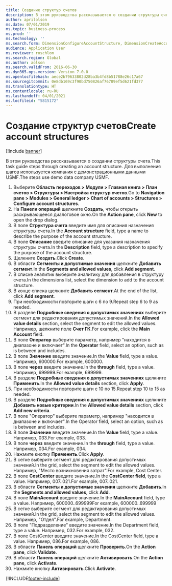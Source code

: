 ```yaml
---
title: Создание структур счетов
description: В этом руководства рассказывается о создании структуры счета.
author: aprilolson
ms.date: 07/01/2019
ms.topic: business-process
ms.prod: ''
ms.technology: ''
ms.search.form: DimensionConfigureAccountStructure, DimensionCreateAccountStructure, DimensionHierarchyAddLevel, DimensionHierarchyConstraintActivate
audience: Application User
ms.reviewer: roschlom
ms.search.region: Global
ms.author: aolson
ms.search.validFrom: 2016-06-30
ms.dyn365.ops.version: Version 7.0.0
ms.openlocfilehash: aece2b79633802d28ba3b4fd8b51788e26c17a67
ms.sourcegitcommit: 0e8db169c3f90bd750826af76709ef5d621fd377
ms.translationtype: HT
ms.contentlocale: ru-RU
ms.lasthandoff: 04/01/2021
ms.locfileid: "5815172"
---
```

# <a name="create-account-structures"></a><span data-ttu-id="b9653-103">Создание структур счетов</span><span class="sxs-lookup"><span data-stu-id="b9653-103">Create account structures</span></span>

[!include [banner](../../includes/banner.md)]

<span data-ttu-id="b9653-104">В этом руководства рассказывается о создании структуры счета.</span><span class="sxs-lookup"><span data-stu-id="b9653-104">This task guide steps through creating an account structure.</span></span> <span data-ttu-id="b9653-105">Для выполнения шагов используется компания с демонстрационными данными USMF.</span><span class="sxs-lookup"><span data-stu-id="b9653-105">The steps use demo data company USMF.</span></span>

1. <span data-ttu-id="b9653-106">Выберите **Область переходов > Модули > Главная книга > План счетов > Структуры > Настройка структур счетов**.</span><span class="sxs-lookup"><span data-stu-id="b9653-106">Go to **Navigation pane > Modules > General ledger > Chart of accounts > Structures > Configure account structures**.</span></span>
2. <span data-ttu-id="b9653-107">На **Панели операций** щелкните **Создать**, чтобы открыть раскрывающееся диалоговое окно.</span><span class="sxs-lookup"><span data-stu-id="b9653-107">On the **Action pane**, click **New** to open the drop dialog.</span></span>
3. <span data-ttu-id="b9653-108">В поле **Структура счета** введите имя для описания назначения структуры счета.</span><span class="sxs-lookup"><span data-stu-id="b9653-108">In the **Account structure** field, type a name to describe the purpose of the account structure.</span></span>
4. <span data-ttu-id="b9653-109">В поле **Описание** введите описание для указания назначения структуры счета.</span><span class="sxs-lookup"><span data-stu-id="b9653-109">In the **Description** field, type a description to specify the purpose of the account structure.</span></span>
5. <span data-ttu-id="b9653-110">Щелкните **Создать**.</span><span class="sxs-lookup"><span data-stu-id="b9653-110">Click **Create**.</span></span>
6. <span data-ttu-id="b9653-111">В области **Сегменты и допустимые значения** щелкните **Добавить сегмент**.</span><span class="sxs-lookup"><span data-stu-id="b9653-111">In the **Segments and allowed values**, click **Add segment**.</span></span>
7. <span data-ttu-id="b9653-112">В списке аналитик выберите аналитику для добавления в структуру счета.</span><span class="sxs-lookup"><span data-stu-id="b9653-112">In the dimensions list, select the dimension to add to the account structure.</span></span>
8. <span data-ttu-id="b9653-113">В конце списка щелкните **Добавить сегмент**.</span><span class="sxs-lookup"><span data-stu-id="b9653-113">At the end of the list, click **Add segment**.</span></span>
9. <span data-ttu-id="b9653-114">При необходимости повторите шаги с 6 по 9.</span><span class="sxs-lookup"><span data-stu-id="b9653-114">Repeat step 6 to 9 as needed.</span></span>
10. <span data-ttu-id="b9653-115">В разделе **Подробные сведения о допустимых значениях** выберите сегмент для редактирования допустимых значений.</span><span class="sxs-lookup"><span data-stu-id="b9653-115">In the **Allowed value details** section, select the segment to edit the allowed values.</span></span>
    <span data-ttu-id="b9653-116">Например, щелкните поле **Счет ГК**.</span><span class="sxs-lookup"><span data-stu-id="b9653-116">For example, click the **Main Account** field.</span></span>  
11. <span data-ttu-id="b9653-117">В поле **Оператор** выберите параметр, например "находится в диапазоне и включает".</span><span class="sxs-lookup"><span data-stu-id="b9653-117">In the **Operator** field, select an option, such as is between and includes.</span></span>
12. <span data-ttu-id="b9653-118">В поле **Значение** введите значение.</span><span class="sxs-lookup"><span data-stu-id="b9653-118">In the **Value** field, type a value.</span></span> <span data-ttu-id="b9653-119">Например, 600000.</span><span class="sxs-lookup"><span data-stu-id="b9653-119">For example, 600000.</span></span>  
13. <span data-ttu-id="b9653-120">В поле **через** введите значение.</span><span class="sxs-lookup"><span data-stu-id="b9653-120">In the **through** field, type a value.</span></span> <span data-ttu-id="b9653-121">Например, 699999.</span><span class="sxs-lookup"><span data-stu-id="b9653-121">For example, 699999.</span></span>  
14. <span data-ttu-id="b9653-122">В разделе **Подробные сведения о допустимых значениях** щелкните **Применить**.</span><span class="sxs-lookup"><span data-stu-id="b9653-122">In the **Allowed value details** section, click **Apply**.</span></span>
15. <span data-ttu-id="b9653-123">При необходимости повторите шаги с 10 по 15.</span><span class="sxs-lookup"><span data-stu-id="b9653-123">Repeat step 10 to 15 as needed.</span></span>  
16. <span data-ttu-id="b9653-124">В разделе **Подробные сведения о допустимых значениях** щелкните **Добавить новые критерии**.</span><span class="sxs-lookup"><span data-stu-id="b9653-124">In the **Allowed value details** section, click **Add new criteria**.</span></span>
17. <span data-ttu-id="b9653-125">В поле "Оператор" выберите параметр, например "находится в диапазоне и включает".</span><span class="sxs-lookup"><span data-stu-id="b9653-125">In the Operator field, select an option, such as is between and includes.</span></span>
18. <span data-ttu-id="b9653-126">В поле **Значение** введите значение.</span><span class="sxs-lookup"><span data-stu-id="b9653-126">In the **Value** field, type a value.</span></span> <span data-ttu-id="b9653-127">Например, 033.</span><span class="sxs-lookup"><span data-stu-id="b9653-127">For example, 033.</span></span>  
19. <span data-ttu-id="b9653-128">В поле **через** введите значение.</span><span class="sxs-lookup"><span data-stu-id="b9653-128">In the **through** field, type a value.</span></span> <span data-ttu-id="b9653-129">Например, 034.</span><span class="sxs-lookup"><span data-stu-id="b9653-129">For example, 034.</span></span>  
20. <span data-ttu-id="b9653-130">Нажмите кнопку **Применить**.</span><span class="sxs-lookup"><span data-stu-id="b9653-130">Click **Apply**.</span></span>
21. <span data-ttu-id="b9653-131">В сетке выберите сегмент для редактирования допустимых значений.</span><span class="sxs-lookup"><span data-stu-id="b9653-131">In the grid, select the segment to edit the allowed values.</span></span> <span data-ttu-id="b9653-132">Например, "Место возникновения затрат".</span><span class="sxs-lookup"><span data-stu-id="b9653-132">For example, Cost Center.</span></span>  
22. <span data-ttu-id="b9653-133">В поле **CostCenter** введите значение.</span><span class="sxs-lookup"><span data-stu-id="b9653-133">In the **CostCenter field**, type a value.</span></span> <span data-ttu-id="b9653-134">Например, 007..021.</span><span class="sxs-lookup"><span data-stu-id="b9653-134">For example, 007..021.</span></span>  
23. <span data-ttu-id="b9653-135">В области **Сегменты и допустимые значения** щелкните **Добавить**.</span><span class="sxs-lookup"><span data-stu-id="b9653-135">In the **Segments and allowed values**, click **Add**.</span></span>
24. <span data-ttu-id="b9653-136">В поле **MainAccount** введите значение.</span><span class="sxs-lookup"><span data-stu-id="b9653-136">In the **MainAccount** field, type a value.</span></span> <span data-ttu-id="b9653-137">Например, 600000..699999</span><span class="sxs-lookup"><span data-stu-id="b9653-137">For example, 600000..699999</span></span>  
25. <span data-ttu-id="b9653-138">В сетке выберите сегмент для редактирования допустимых значений.</span><span class="sxs-lookup"><span data-stu-id="b9653-138">In the grid, select the segment to edit the allowed values.</span></span> <span data-ttu-id="b9653-139">Например, "Отдел".</span><span class="sxs-lookup"><span data-stu-id="b9653-139">For example, Department.</span></span>  
26. <span data-ttu-id="b9653-140">В поле "Подразделение" введите значение.</span><span class="sxs-lookup"><span data-stu-id="b9653-140">In the Department field, type a value.</span></span> <span data-ttu-id="b9653-141">Например, 032.</span><span class="sxs-lookup"><span data-stu-id="b9653-141">For example, 032.</span></span>  
27. <span data-ttu-id="b9653-142">В поле CostCenter введите значение.</span><span class="sxs-lookup"><span data-stu-id="b9653-142">In the CostCenter field, type a value.</span></span> <span data-ttu-id="b9653-143">Например, 086.</span><span class="sxs-lookup"><span data-stu-id="b9653-143">For example, 086.</span></span>  
28. <span data-ttu-id="b9653-144">В области **Панель операций** щелкните **Проверить**.</span><span class="sxs-lookup"><span data-stu-id="b9653-144">On the **Action pane**, click **Validate**.</span></span>
29. <span data-ttu-id="b9653-145">В области **Панель операций** щелкните **Активировать**.</span><span class="sxs-lookup"><span data-stu-id="b9653-145">On the **Action pane**, click **Activate**.</span></span>
30. <span data-ttu-id="b9653-146">Нажмите кнопку **Активировать**.</span><span class="sxs-lookup"><span data-stu-id="b9653-146">Click **Activate**.</span></span>



[!INCLUDE[footer-include](../../../includes/footer-banner.md)]